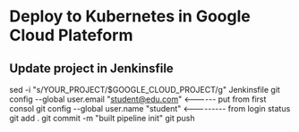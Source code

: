 # Deploy to Kubernetes in Google Cloud Plateform


## Update project in Jenkinsfile

sed -i "s/YOUR_PROJECT/$GOOGLE_CLOUD_PROJECT/g" Jenkinsfile
git config --global user.email "student@edu.com"     <------ put from first consol 
git config --global user.name "student"               <--------- from login status
git add .
git commit -m "built pipeline init"
git push

